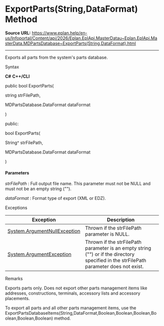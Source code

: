 # ExportParts(String,DataFormat) Method

**Source URL:** https://www.eplan.help/en-us/Infoportal/Content/api/2026/Eplan.EplApi.MasterDatau~Eplan.EplApi.MasterData.MDPartsDatabase~ExportParts(String,DataFormat).html

---

Exports all parts from the system's parts database.

Syntax

**C#**
**C++/CLI**


public bool ExportParts( 

   string strFilePath,

   MDPartsDatabase.DataFormat dataFormat

)

public:

bool ExportParts( 

   String^ strFilePath,

   MDPartsDatabase.DataFormat dataFormat

)


#### Parameters

*strFilePath*
:   Full output file name. This parameter must not be NULL and must not be an empty string ("").

*dataFormat*
:   Format type of export (XML or EDZ).

Exceptions

| Exception | Description |
| --- | --- |
| [System.ArgumentNullException](#) | Thrown if the strFilePath parameter is NULL. |
| [System.ArgumentException](#) | Thrown if the strFilePath parameter is an empty string ("") or if the directory specified in the strFilePath parameter does not exist. |

Remarks

Exports parts only. Does not export other parts management items like addresses, constructions, terminals, accessory lists and accessory placements.

To export all parts and all other parts management items, use the ExportPartsDatabaseItems(String,DataFormat,Boolean,Boolean,Boolean,Boolean,Boolean,Boolean) method.
